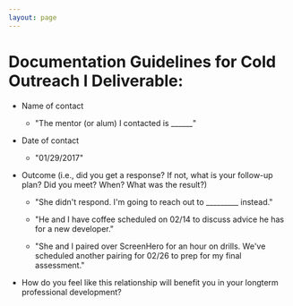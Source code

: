 ```yaml
---
layout: page
---
```


# Documentation Guidelines for Cold Outreach I Deliverable:

* Name of contact
  * "The mentor (or alum) I contacted is ______"

* Date of contact
  * "01/29/2017"

* Outcome (i.e., did you get a response? If not, what is your follow-up plan? Did you meet? When? What was the result?)

  *  "She didn't respond. I'm going to reach out to _________ instead."

  *  "He and I have coffee scheduled on 02/14 to discuss advice he has for a new developer."

  *  "She and I paired over ScreenHero for an hour on drills. We've scheduled another pairing for 02/26 to prep for my final assessment."

* How do you feel like this relationship will benefit you in your longterm professional development?
